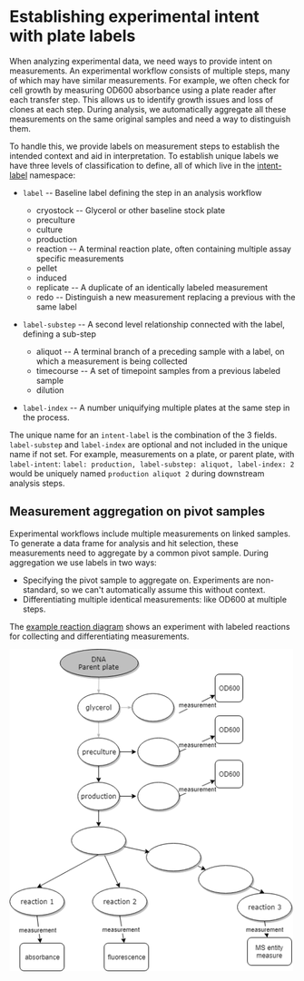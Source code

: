 # Establishing experimental intent with plate labels

When analyzing experimental data, we need ways to provide intent on
measurements. An experimental workflow consists of multiple steps, many of which
may have similar measurements. For example, we often check for cell growth by
measuring OD600 absorbance using a plate reader after each transfer step. This
allows us to identify growth issues and loss of clones at each step. During
analysis, we automatically aggregate all these measurements on the same original
samples and need a way to distinguish them.

To handle this, we provide labels on measurement steps to establish the intended context
and aid in interpretation. To establish unique labels we have three levels of
classification to define, all of which live in the
[intent-label](https://www.ebi.ac.uk/ols/ontologies/obi/terms?iri=http%3A%2F%2Fpurl.obolibrary.org%2Fobo%2FIAO_0000009)
namespace:

- `label` -- Baseline label defining the step in an analysis workflow
  - cryostock -- Glycerol or other baseline stock plate
  - preculture
  - culture
  - production
  - reaction -- A terminal reaction plate, often containing multiple assay
    specific measurements
  - pellet
  - induced
  - replicate -- A duplicate of an identically labeled measurement
  - redo -- Distinguish a new measurement replacing a previous with the same label

- `label-substep` -- A second level relationship connected with the label,
  defining a sub-step
  - aliquot -- A terminal branch of a preceding sample with a label, on
    which a measurement is being collected
  - timecourse -- A set of timepoint samples from a previous labeled sample
  - dilution

- `label-index` -- A number uniquifying multiple plates at the same step in the
  process.

The unique name for an `intent-label` is the combination of the 3 fields.
`label-substep` and `label-index` are optional and not included in the unique
name if not set. For example, measurements on a plate, or parent plate, with `label-intent`: 
`label: production, label-substep: aliquot, label-index: 2` would be uniquely named
`production aliquot 2` during downstream analysis steps.

## Measurement aggregation on pivot samples

Experimental workflows include multiple measurements on linked samples.  To
generate a data frame for analysis and hit selection, these measurements need to
aggregate by a common pivot sample. During aggregation we use labels in two
ways:

- Specifying the pivot sample to aggregate on. Experiments are non-standard,
  so we can't automatically assume this without context.
- Differentiating multiple identical measurements: like OD600 at multiple steps.

The [example reaction diagram](https://drive.google.com/file/d/1NfqBB3WfrZZNIMgXmKtSmQlXAiLE93nl/view?usp=sharing)
shows an experiment with labeled reactions for collecting and differentiating measurements.

<img src="images/experiment-intent-tree.png" width="500"/>
